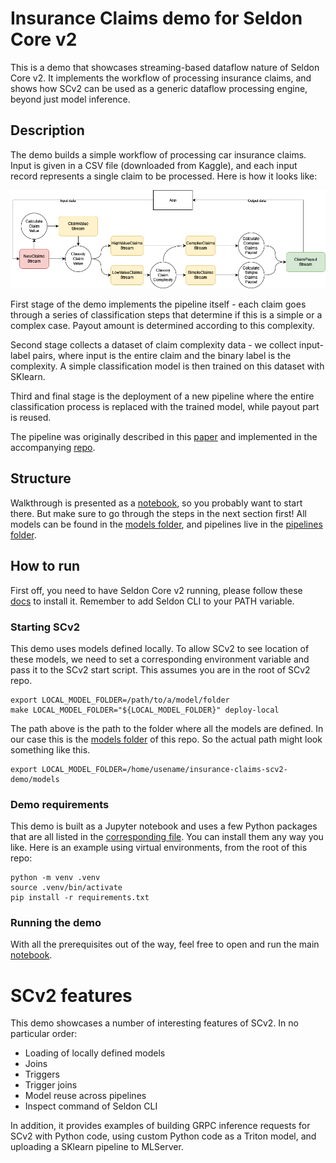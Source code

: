 # Insurance Claims demo for Seldon Core v2

This is a demo that showcases streaming-based dataflow nature of Seldon Core v2. It implements the workflow of processing insurance claims, and shows how SCv2 can be used as a generic dataflow processing engine, beyond just model inference.


## Description

The demo builds a simple workflow of processing car insurance claims. Input is given in a CSV file (downloaded from Kaggle), and each input record represents a single claim to be processed. Here is how it looks like:

![insurance claims pipeline](https://raw.githubusercontent.com/mlatcl/fbp-vs-soa/main/insurance_claims/diagrams/insurance_claims_fbp_min.png?raw=true)

First stage of the demo implements the pipeline itself - each claim goes through a series of classification steps that determine if this is a simple or a complex case. Payout amount is determined according to this complexity.

Second stage collects a dataset of claim complexity data - we collect input-label pairs, where input is the entire claim and the binary label is the complexity. A simple classification model is then trained on this dataset with SKlearn.

Third and final stage is the deployment of a new pipeline where the entire classification process is replaced with the trained model, while payout part is reused.

The pipeline was originally described in this [paper](https://arxiv.org/abs/2204.12781) and implemented in the accompanying [repo](https://github.com/mlatcl/fbp-vs-soa/tree/main/insurance_claims).

## Structure

Walkthrough is presented as a [notebook](/insurance_claims_pipeline.ipynb), so you probably want to start there. But make sure to go through the steps in the next section first! All models can be found in the [models folder](/models), and pipelines live in the [pipelines folder](/pipelines).


## How to run

First off, you need to have Seldon Core v2 running, please follow these [docs](https://docs.seldon.io/projects/seldon-core/en/v2/contents/getting-started/docker-installation/index.html) to install it. Remember to add Seldon CLI to your PATH variable.

### Starting SCv2
This demo uses models defined locally. To allow SCv2 to see location of these models, we need to set a corresponding environment variable and pass it to the SCv2 start script. This assumes you are in the root of SCv2 repo.

```
export LOCAL_MODEL_FOLDER=/path/to/a/model/folder
make LOCAL_MODEL_FOLDER="${LOCAL_MODEL_FOLDER}" deploy-local
```

The path above is the path to the folder where all the models are defined. In our case this is the [models folder](/models) of this repo. So the actual path might look something like this.

```
export LOCAL_MODEL_FOLDER=/home/usename/insurance-claims-scv2-demo/models
```

### Demo requirements

This demo is built as a Jupyter notebook and uses a few Python packages that are all listed in the [corresponding file](/requirements.txt). You can install them any way you like. Here is an example using virtual environments, from the root of this repo:

```
python -m venv .venv
source .venv/bin/activate
pip install -r requirements.txt
```

### Running the demo

With all the prerequisites out of the way, feel free to open and run the main [notebook](/insurance_claims_pipeline.ipynb).

# SCv2 features

This demo showcases a number of interesting features of SCv2. In no particular order:
* Loading of locally defined models
* Joins
* Triggers
* Trigger joins
* Model reuse across pipelines
* Inspect command of Seldon CLI

In addition, it provides examples of building GRPC inference requests for SCv2 with Python code, using custom Python code as a Triton model, and uploading a SKlearn pipeline to MLServer.
